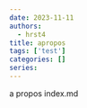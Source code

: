 ```yaml
---
date: 2023-11-11
authors:
  - hrst4
title: apropos
tags: ['test']
categories: []
series:
---
```


a propos index.md
